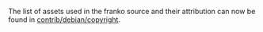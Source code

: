 The list of assets used in the franko source and their attribution can now be found in [contrib/debian/copyright](../contrib/debian/copyright).
